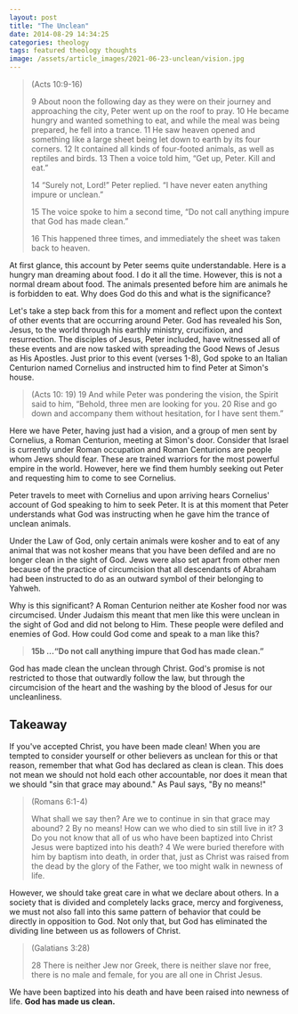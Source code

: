 ```yaml
---
layout: post
title: "The Unclean"
date: 2014-08-29 14:34:25
categories: theology
tags: featured theology thoughts
image: /assets/article_images/2021-06-23-unclean/vision.jpg
---
```


> (Acts 10:9-16)
>
> 9 About noon the following day as they were on their journey and approaching the city, Peter went up on the roof to pray. 10 He became hungry and
> wanted something to eat, and while the meal was being prepared, he fell into a trance. 11 He saw heaven opened and something like a large sheet being
> let down to earth by its four corners. 12 It contained all kinds of four-footed animals, as well as reptiles and birds. 13 Then a voice told him, “Get
> up, Peter. Kill and eat.”
>
> 14 “Surely not, Lord!” Peter replied. “I have never eaten anything impure or unclean.”
>
> 15 The voice spoke to him a second time, “Do not call anything impure that God has made clean.”
>
> 16 This happened three times, and immediately the sheet was taken back to heaven.

At first glance, this account by Peter seems quite understandable. Here is a hungry man dreaming about food. I do it all the time. However, this is not a normal dream about food. The animals presented before him are animals he is forbidden to eat. Why does God do this and what is the significance?

Let's take a step back from this for a moment and reflect upon the context of other events that are occurring around Peter. God has revealed his Son, Jesus, to the world through his earthly ministry, crucifixion, and resurrection. The disciples of Jesus, Peter included, have witnessed all of these events and are now tasked with spreading the Good News of Jesus as His Apostles. Just prior to this event (verses 1-8), God spoke to an Italian Centurion named Cornelius and instructed him to find Peter at Simon's house.

> (Acts 10: 19)
> 19 And while Peter was pondering the vision, the Spirit said to him, “Behold, three men are looking for you. 20 Rise and go down and accompany them without hesitation, for I have sent them.”

Here we have Peter, having just had a vision, and a group of men sent by Cornelius, a Roman Centurion, meeting at Simon's door. Consider that Israel is currently under Roman occupation and Roman Centurions are people whom Jews should fear. These are trained warriors for the most powerful empire in the world. However, here we find them humbly seeking out Peter and requesting him to come to see Cornelius.

Peter travels to meet with Cornelius and upon arriving hears Cornelius' account of God speaking to him to seek Peter. It is at this moment that Peter understands what God was instructing when he gave him the trance of unclean animals.

Under the Law of God, only certain animals were kosher and to eat of any animal that was not kosher means that you have been defiled and are no longer clean in the sight of God. Jews were also set apart from other men because of the practice of circumcision that all descendants of Abraham had been instructed to do as an outward symbol of their belonging to Yahweh.

Why is this significant? A Roman Centurion neither ate Kosher food nor was circumcised. Under Judaism this meant that men like this were unclean in the sight of God and did not belong to Him. These people were defiled and enemies of God. How could God come and speak to a man like this?

> **15b ...“Do not call anything impure that God has made clean.”**

God has made clean the unclean through Christ. God's promise is not restricted to those that outwardly follow the law, but through the circumcision of the heart and the washing by the blood of Jesus for our uncleanliness.

## Takeaway

If you've accepted Christ, you have been made clean! When you are tempted to consider yourself or other believers as unclean for this or that reason, remember that what God has declared as clean is clean. This does not mean we should not hold each other accountable, nor does it mean that we should "sin that grace may abound." As Paul says, "By no means!"

> (Romans 6:1-4)
>
> What shall we say then? Are we to continue in sin that grace may abound? 2 By no means! How can we who died to sin still live in it? 3 Do you not know
> that all of us who have been baptized into Christ Jesus were baptized into his death? 4 We were buried therefore with him by baptism into death, in
> order that, just as Christ was raised from the dead by the glory of the Father, we too might walk in newness of life.

However, we should take great care in what we declare about others. In a society that is divided and completely lacks grace, mercy and forgiveness, we must not also fall into this same pattern of behavior that could be directly in opposition to God. Not only that, but God has eliminated the dividing line between us as followers of Christ.

> (Galatians 3:28)
>
> 28 There is neither Jew nor Greek, there is neither slave nor free, there is no male and female, for you are all one in Christ Jesus.

We have been baptized into his death and have been raised into newness of life. **God has made us clean.**
